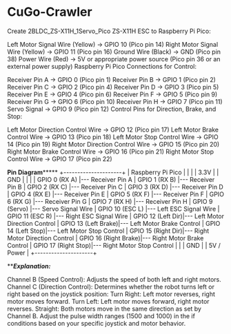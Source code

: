 # CuGo-Crawler
Create 2BLDC_ZS-X11H_1Servo_Pico
ZS-X11H ESC to Raspberry Pi Pico:

Left Motor Signal Wire (Yellow) → GPIO 10 (Pico pin 14)
Right Motor Signal Wire (Yellow) → GPIO 11 (Pico pin 16)
Ground Wire (Black) → GND (Pico pin 38)
Power Wire (Red) → 5V or appropriate power source (Pico pin 36 or an external power supply)
Raspberry Pi Pico Connections for Control:

Receiver Pin A → GPIO 0 (Pico pin 1)
Receiver Pin B → GPIO 1 (Pico pin 2)
Receiver Pin C → GPIO 2 (Pico pin 4)
Receiver Pin D → GPIO 3 (Pico pin 5)
Receiver Pin E → GPIO 4 (Pico pin 6)
Receiver Pin F → GPIO 5 (Pico pin 9)
Receiver Pin G → GPIO 6 (Pico pin 10)
Receiver Pin H → GPIO 7 (Pico pin 11)
Servo Signal → GPIO 9 (Pico pin 12)
Control Pins for Direction, Brake, and Stop:

Left Motor Direction Control Wire → GPIO 12 (Pico pin 17)
Left Motor Brake Control Wire → GPIO 13 (Pico pin 18)
Left Motor Stop Control Wire → GPIO 14 (Pico pin 19)
Right Motor Direction Control Wire → GPIO 15 (Pico pin 20)
Right Motor Brake Control Wire → GPIO 16 (Pico pin 21)
Right Motor Stop Control Wire → GPIO 17 (Pico pin 22)



******************Pin Diagram***********************
    +---------------------+
    | Raspberry Pi Pico   |
    |                     |
    |    3.3V              |
    |    GND              |
    |                     |
    |    GPIO 0 (RX A)    |--- Receiver Pin A
    |    GPIO 1 (RX B)    |--- Receiver Pin B
    |    GPIO 2 (RX C)    |--- Receiver Pin C
    |    GPIO 3 (RX D)    |--- Receiver Pin D
    |    GPIO 4 (RX E)    |--- Receiver Pin E
    |    GPIO 5 (RX F)    |--- Receiver Pin F
    |    GPIO 6 (RX G)    |--- Receiver Pin G
    |    GPIO 7 (RX H)    |--- Receiver Pin H
    |    GPIO 9 (Servo)   |--- Servo Signal Wire
    |    GPIO 10 (ESC L)  |--- Left ESC Signal Wire
    |    GPIO 11 (ESC R)  |--- Right ESC Signal Wire
    |    GPIO 12 (Left Dir)|--- Left Motor Direction Control
    |    GPIO 13 (Left Brake)|--- Left Motor Brake Control
    |    GPIO 14 (Left Stop)|--- Left Motor Stop Control
    |    GPIO 15 (Right Dir)|--- Right Motor Direction Control
    |    GPIO 16 (Right Brake)|--- Right Motor Brake Control
    |    GPIO 17 (Right Stop)|--- Right Motor Stop Control
    |                     |
    |    GND              |
    |    5V / Power       |
    +---------------------+









***********Explanation:*********

Channel B (Speed Control): Adjusts the speed of both left and right motors.
Channel C (Direction Control): Determines whether the robot turns left or right based on the joystick position:
Turn Right: Left motor reverses, right motor moves forward.
Turn Left: Left motor moves forward, right motor reverses.
Straight: Both motors move in the same direction as set by Channel B.
Adjust the pulse width ranges (1500 and 1000) in the if conditions based on your specific joystick and motor behavior.
